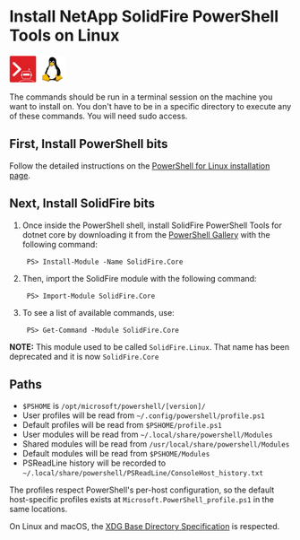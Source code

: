 # Install NetApp SolidFire PowerShell Tools on Linux

![solidfire-powershell-logo](../../Install/product.png) ![linux-logo](linux-logo-small.png)

The commands should be run in a terminal session on the machine you want to install on. You don't have to be in a specific directory to execute any of these commands. You will need sudo access. 

## First, Install PowerShell bits

Follow the detailed instructions on the [PowerShell for Linux installation page](https://github.com/PowerShell/PowerShell/blob/master/docs/installation/linux.md). 
    
## Next, Install SolidFire bits

1. Once inside the PowerShell shell, install SolidFire PowerShell Tools for dotnet core by downloading it from the [PowerShell Gallery](powershellgallery.com) with the following command:

        PS> Install-Module -Name SolidFire.Core

1. Then, import the SolidFire module with the following command:

        PS> Import-Module SolidFire.Core

1. To see a list of available commands, use:

        PS> Get-Command -Module SolidFire.Core

**NOTE:** This module used to be called `SolidFire.Linux`. That name has been deprecated and it is now `SolidFire.Core`

## Paths

* `$PSHOME` is `/opt/microsoft/powershell/[version]/`
* User profiles will be read from `~/.config/powershell/profile.ps1`
* Default profiles will be read from `$PSHOME/profile.ps1`
* User modules will be read from `~/.local/share/powershell/Modules`
* Shared modules will be read from `/usr/local/share/powershell/Modules`
* Default modules will be read from `$PSHOME/Modules`
* PSReadLine history will be recorded to `~/.local/share/powershell/PSReadLine/ConsoleHost_history.txt`

The profiles respect PowerShell's per-host configuration,
so the default host-specific profiles exists at `Microsoft.PowerShell_profile.ps1` in the same locations.

On Linux and macOS, the [XDG Base Directory Specification][xdg-bds] is respected.

[xdg-bds]: https://specifications.freedesktop.org/basedir-spec/basedir-spec-latest.html
